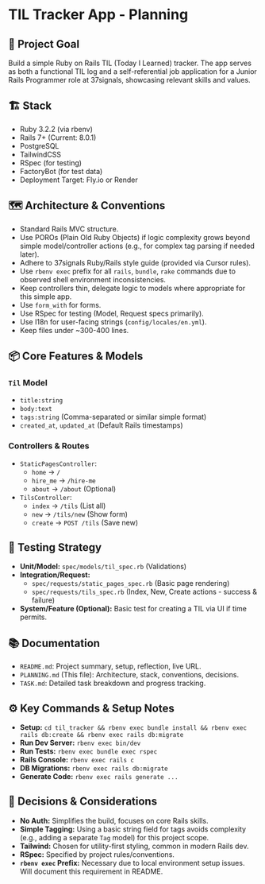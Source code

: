 # TIL Tracker App - Planning

## 🎯 Project Goal
Build a simple Ruby on Rails TIL (Today I Learned) tracker. The app serves as both a functional TIL log and a self-referential job application for a Junior Rails Programmer role at 37signals, showcasing relevant skills and values.

## 🏗️ Stack
- Ruby 3.2.2 (via rbenv)
- Rails 7+ (Current: 8.0.1)
- PostgreSQL
- TailwindCSS
- RSpec (for testing)
- FactoryBot (for test data)
- Deployment Target: Fly.io or Render

## 🗺️ Architecture & Conventions
- Standard Rails MVC structure.
- Use POROs (Plain Old Ruby Objects) if logic complexity grows beyond simple model/controller actions (e.g., for complex tag parsing if needed later).
- Adhere to 37signals Ruby/Rails style guide (provided via Cursor rules).
- Use `rbenv exec` prefix for all `rails`, `bundle`, `rake` commands due to observed shell environment inconsistencies.
- Keep controllers thin, delegate logic to models where appropriate for this simple app.
- Use `form_with` for forms.
- Use RSpec for testing (Model, Request specs primarily).
- Use I18n for user-facing strings (`config/locales/en.yml`).
- Keep files under ~300-400 lines.

## 📦 Core Features & Models

### `Til` Model
- `title:string`
- `body:text`
- `tags:string` (Comma-separated or similar simple format)
- `created_at`, `updated_at` (Default Rails timestamps)

### Controllers & Routes
- `StaticPagesController`:
    - `home` -> `/`
    - `hire_me` -> `/hire-me`
    - `about` -> `/about` (Optional)
- `TilsController`:
    - `index` -> `/tils` (List all)
    - `new` -> `/tils/new` (Show form)
    - `create` -> `POST /tils` (Save new)

## 🧪 Testing Strategy
- **Unit/Model:** `spec/models/til_spec.rb` (Validations)
- **Integration/Request:**
    - `spec/requests/static_pages_spec.rb` (Basic page rendering)
    - `spec/requests/tils_spec.rb` (Index, New, Create actions - success & failure)
- **System/Feature (Optional):** Basic test for creating a TIL via UI if time permits.

## 📚 Documentation
- `README.md`: Project summary, setup, reflection, live URL.
- `PLANNING.md` (This file): Architecture, stack, conventions, decisions.
- `TASK.md`: Detailed task breakdown and progress tracking.

## ⚙️ Key Commands & Setup Notes
- **Setup:** `cd til_tracker && rbenv exec bundle install && rbenv exec rails db:create && rbenv exec rails db:migrate`
- **Run Dev Server:** `rbenv exec bin/dev`
- **Run Tests:** `rbenv exec bundle exec rspec`
- **Rails Console:** `rbenv exec rails c`
- **DB Migrations:** `rbenv exec rails db:migrate`
- **Generate Code:** `rbenv exec rails generate ...`

## 🤔 Decisions & Considerations
- **No Auth:** Simplifies the build, focuses on core Rails skills.
- **Simple Tagging:** Using a basic string field for tags avoids complexity (e.g., adding a separate `Tag` model) for this project scope.
- **Tailwind:** Chosen for utility-first styling, common in modern Rails dev.
- **RSpec:** Specified by project rules/conventions.
- **`rbenv exec` Prefix:** Necessary due to local environment setup issues. Will document this requirement in README.

